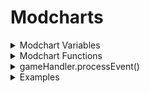 # Modcharts

<details>
	
<summary>Modchart Variables</summary>
	
	
### flipMode : boolean
```A bool which tells if it's playing Dad side.```
### p1 : Character
```The opponent character.```
### p2 : Character
```The player character.```
### dad : Character
```Dad Character.```
### dad2 : Character
```Secondary Dad character.```
### bf : Character
```BF character.```
### bf2 : Character
```Secondary BF character.```
### playerObjects : table/Dictionary
```LiveScript
    || CONTENTS ||
    Dad : Object
    BF : Object
    Dad2 : Object
    BF2 : Object
```
### defaultcamzoom : number
``Changes the FOV of the camera by 70. Default is 1.``
### playerNoteOffsets : table/Array
``Contains 'Vector2' values, which tells the Receptor offset.``
### opponentNoteOffsets : table/Array
``Contains 'Vector2' values, which tells the Receptor offset.``
### playSound : function (soundId : id, volume : number) (default volume is 2)
``A function which plays sounds``
### leftStrums : table/Array
``Contains the receptors from the left side.``
### rightStrums : table/Array
``Contains the receptors from the right side.``
### dadStrums : table/Array
``Contains the opponent receptors.``
### playerStrums : table/Array
``Contains the player receptors.``
### allReceptors : table/Array
``Contains Dad and BF receptors.``
### _.GUI : table/Array
```LiveScript
    || CONTENTS ||
    Rotation : number
		 variable that dictates the rotation of the receptor(s)
```
### camControls : table/Dictionary
```LiveScript
    Handles the camera behaviour.
		|| CONTENTS ||		
		  zoom : number
				Sets the game UI/camera zoom, depending by BehaviourType.
				This value is useless if BehaviourType is set to "Separate".
			BehaviourType : string (All,HUD,Camera,Separate)
				Changes how the zoom should work.
			hudZoom : number
				Sets the game UI zoom.
				Only effective if BehaviourType is set to "Separate".
			camZoom : number
				Sets the camera zoom.
				Only effective if BehaviourType is set to "Separate".
			camOffset : CFrame
				Camera offset.
			StayOnCenter : boolean
				Forces the camera to stay in center of the spot.
			DisableLerp : boolean
				Toggles whenever the zoom should slowly tween back to their original value.
				Useful if you want to make a consistent zoom mechanic.
```
### internalSettings : table/Dictionary
```LiveScript
    Settings where you can toggle certain behaviours.
		|| CONTENTS ||
			autoSize : number
				Only used to determine sprites size at start up.
				Its not recommended to edit this value.
			notesRotateWithReceptors : boolean
				This sets the notes to copy the receptors rotation.
			notesShareTransparencyWithReceptors : boolean
				This sets the notes to copy the receptors transparency. (Alpha variable for clarification)
			OpponentNoteDrain : number
				This toggles whenever the NPC should drain the players health, if given value is a number.
				By default its set to False, which does nothing.
			useDuoSkins : boolean
				Determines if the engine should use separate Note skins for each side.
				Not recommended to edit, although its only used once at start up.
			useBPMSyncing : booleans
				Toggles if the engine should use the BPM syncing.
				This is added beacuse certain modcharts breaks if this is used.
				We dont know why as well.
			currentNoteSkinChange : table|nil
				This variable is used to change the note skin as soon they spawn.
				Contains the XML, ImageLabel and a boolean in order to work.
				Not recommended to edit.
			showOnlyStrums : boolean
				Unused.
			NoteSpawnTransparency : number
				This variable is used to change the notes transparency as soon they spawn.
				Must range from 0 to 1.
			minHealth : number
				This variable determins the minimum health that health drain will go to before stopping
```
### gameUI : Instance/ScreenGui
```LiveScript
    Game user interface.
    If you want to add sprites to the UI, its recommended to add them via gameUI.realGameUI.Notes
```
### gameHandler : table/Dictionary
``The engine module.``
### notes : table/Array
``A list of all the notes that are currently being rendered.``
### unspawnedNotes : table/Array
```LiveScript
	An array which contains unspawned notes.
	Its ordered by strumTime.
```
### noteLanes : table/Array
```LiveScript
	An array that contains lanes with your current rendering notes. (can be BF or Dad, only one of them)
	I.E susNotesLanes[1][2]
		Should access the first lane of notes and the second rendering note.
```
### susNoteLanes : table/Array
```LiveScript
	An array that contains lanes with your current rendering hold notes. (can be BF or Dad, only one of them)
	I.E susNotesLanes[1][2]
		Should access the first lane of hold notes and the second rendering note.
```
### noteGroup : string
``A string which tells what noteGroup is the song currently using.``
### mapProps : string
``Should return the object for the map but prob won't work.``
### initialSpeed : number
``The speed of the scroll speed. This is like normal FNF but it's 0.45 times less``
### gameHandler : table/Directory
```LiveScript
	Contains all the functions that affect the game
		|| CONTENTS || 
		changeIcon(name : string, side : boolean (false=dad, true=bf)) : function
      			Changes the icon for the selected side.
		changeAnimation(name : , player : object, speed, looped : boolean, force : boolean) : function
			Changes player's animation but doesn't change appearance.
		flash(hex, speed : number, int : initial transparency) : function
			Utilizes a frame that covers the size of the screen to tween its transparency to from the initial value to 1
      			(which is completely transparent).
		processEvent(event : string, value1 : float, value2 : float, ...)
			Runs an event through a processer that goes through all the known events and sends a signal to the 
      			EventTrigger if it is not already defined.
```
	
</details>

<details>
	<summary>Modchart Functions</summary>
	
	
### Functions are vital for modcharts to work and are called at specific times.
	
- "preInit = function(gameUI : frame, module : table)"
	
```
This function is played before the song has started loadin
```
	
- "init = function()"
	
```
This function is played when the song is loading
```
	
- "preStart = function()"
	
```
Runs when the countdown starts
```
	
- "Start = function()"
	
```
Runs when the song starts
```
	
- "P1NoteHit = function(noteType : string, noteData : number, note : table)"
	
```
Runs when the player hits a note
```
	
- "P2NoteHit = function(noteType : string, noteData : number)"
	
```
Runs when the opponent hits a note, this includes other players
```
	
- "Update = function(deltaTime)"
	
```
Runs whenever a frame is rendered
```
	
- "StepHit = function(curStep)"
	
```
Runs when a step is hit
```
	
- "BeatHit = function(curBeat)"
	
```
Runs when a beat is hit
```
	
- "sectionChange = function(currentSection : table)"

```
Runs when a section changes
	"currentSection" is a table that includes,
		mustHitSection : boolean,
		typeOfSection : number,
		lengthInSteps : number,
		sectionNotes : table
```
	
- "EventTrigger = function(name : string, value1 : float, value2 : float, ...)"
	
```
Runs when an event is played, even when an event is called from a modchart.
```
	
</details>

<details>
	<summary>gameHandler.processEvent()</summary>
	
```LiveScript
This function will be used whenever you want to process an event.
Any time "processEvent()" is used the "EventTrigger()" event is played inside the modchart.
```

  - "set camera zoom"
	
```LiveScript
value1 : number
	Sets the cameraZoom to value1
value2 : number
	Sets the hudZoom to value2
```
	
  - "tween camera zoom"
	
```LiveScript
value1 : number
	Target camera zoom
value2 : number
	Length of the tween
value3 : EasingStyle
	Sets the style of the tween
value4 : EasingDirection
	Sets the type of tween. (In, Out, InOut)
```
	
  - "add camera zoom"
	
```LiveScript
This event only plays when the "CameraZooms" settings is true and
hudZoom is less than 1.4.
	value1 : number
		Changes the hudZoom by this number
	value2 : number
		Changes the cameraZoom by this number
```
	
  - "camera follow pos"
	
```LiveScript
Changes the camera offset to the defined position.
	value1 : number
		The x value of the offset
	value2 : number
		The y value of the offset
```
	
  - "set cam speed"
	
```LiveScript
Cam Speed controls how fast the camera moves from position to position.
	value1 : number
		Sets the camSpeed to this value
```
  - "camera flash"  
```LiveScript
This event only plays when the "distractions" setting is true
	value1 : number
		Controls the speed of the flash
	value2 : hex
		Controls the color of the flash
```
	
  - "screen shake"
	
```LiveScript
This event shakes the screen but can also shake the UI
	value1 : number / string ("10, 0.1")
		When it is a number it controls the duration of the screen shake
        	When it is a string separated by a comma the first number controls the
        	duration of the UI shake and the second controls the intensity.
	value2 : number / string ("10, 0.1")
		When a number it controls the intensity of the screen shake
        	When a string separated by a comma the first number controls the 
        	duration of the UI shake and the second controls the intensity.
```
	
  - "hey!"
	
```LiveScript
Plays the "hey" animation for either boyfriend, girlfriend, or dad
however, only boyfriend works at the moment.
	value1 : string
		Name of the character to dance.
```
	
  - "lane modifier"  
	
```LiveScript
Changes the scroll speed of a arrows in a specific lane.
	value1 : number
		The value is the lane. Usually there are 8 lanes
	value2 : number
		The value is the speed the scroll speed changes to
```
	
  - "change scroll speed"

```LiveScript
This event only plays when the setting "ForceSpeed" is false.
	value1 : number
		The speed the scroll speed will change to. (Speed Multiplier that is not actuall scroll speed)
	value2 : number
		How quick in seconds that the scroll speed will change to it's new value.
```

</details>

<details>
	
<summary>Examples</summary>

```lua
--!nolint UnknownGlobal
--!nolint UninitializedLocal
local Conductor = require(game.ReplicatedStorage.Modules.Conductor)
--local timer = 0; -- If this is unused then get rid of it.
return {
	-- This function is played after the countdown.
	Start = function()
		gameHandler.processEvent("change scroll speed", 1.15, 2)
		-- Changes the scroll speed to 1.15x the song's scroll speed over the course of 2 seconds.
	end,
	
	-- This function played whenever an event is processed
	EventTrigger = function(name, value1, value2, ...)
		if name == "mycustomevent" then -- The name is always in lowercase
			-- Lets just say that value1 is the x and value2 is the y.
			for i = 1, #allReceptors do -- Iterates through all of the receptors, usually there are 8.
				allReceptors[i]:SetPosition(value1 + (i * 10), value2) -- Sets the x and y values of the receptor.
			end
		end
	end,
}
```
</details>
